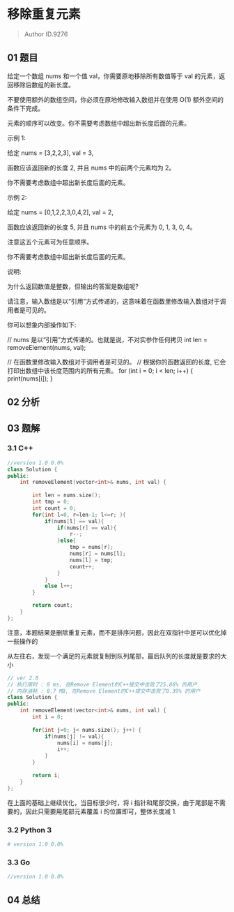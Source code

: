 # 移除重复元素
> Author ID.9276

## 01 题目

给定一个数组 nums 和一个值 val，你需要原地移除所有数值等于 val 的元素，返回移除后数组的新长度。

不要使用额外的数组空间，你必须在原地修改输入数组并在使用 O(1) 额外空间的条件下完成。

元素的顺序可以改变。你不需要考虑数组中超出新长度后面的元素。

示例 1:

给定 nums = [3,2,2,3], val = 3,

函数应该返回新的长度 2, 并且 nums 中的前两个元素均为 2。

你不需要考虑数组中超出新长度后面的元素。


示例 2:

给定 nums = [0,1,2,2,3,0,4,2], val = 2,

函数应该返回新的长度 5, 并且 nums 中的前五个元素为 0, 1, 3, 0, 4。

注意这五个元素可为任意顺序。

你不需要考虑数组中超出新长度后面的元素。


说明:

为什么返回数值是整数，但输出的答案是数组呢?

请注意，输入数组是以“引用”方式传递的，这意味着在函数里修改输入数组对于调用者是可见的。

你可以想象内部操作如下:

// nums 是以“引用”方式传递的。也就是说，不对实参作任何拷贝
int len = removeElement(nums, val);

// 在函数里修改输入数组对于调用者是可见的。
// 根据你的函数返回的长度, 它会打印出数组中该长度范围内的所有元素。
for (int i = 0; i < len; i++) {
    print(nums[i]);
}

## 02 分析



## 03 题解

### 3.1 C++



```c++
//version 1.0 0.0%
class Solution {
public:
    int removeElement(vector<int>& nums, int val) {
        
        int len = nums.size();
        int tmp = 0;
        int count = 0;
        for(int l=0, r=len-1; l<=r; ){
            if(nums[l] == val){
                if(nums[r] == val){
                    r--;
                }else{
                    tmp = nums[r];
                    nums[r] = nums[l];
                    nums[l] = tmp;
                    count++;
                }
            }
            else l++;
        }

        return count;
    }
};
```

注意，本题结果是删除重复元素，而不是排序问题，因此在双指针中是可以优化掉一些操作的

从左往右，发现一个满足的元素就复制到队列尾部，最后队列的长度就是要求的大小

```c++
// ver 2.0
// 执行用时 : 8 ms, 在Remove Element的C++提交中击败了25.86% 的用户
// 内存消耗 : 8.7 MB, 在Remove Element的C++提交中击败了0.39% 的用户
class Solution {
public:
    int removeElement(vector<int>& nums, int val) {
        int i = 0;
        
        for(int j=0; j< nums.size(); j++) {
            if(nums[j] != val){
                nums[i] = nums[j];
                i++;
            }
        }
        
        return i;      
    }
};
```

在上面的基础上继续优化，当目标很少时，将 i 指针和尾部交换，由于尾部是不需要的，因此只需要用尾部元素覆盖 i 的位置即可，整体长度减 1.

### 3.2 Python 3

```python
# version 1.0 0.0%

```

### 3.3 Go

```Go
//version 1.0 0.0%

```



## 04 总结

